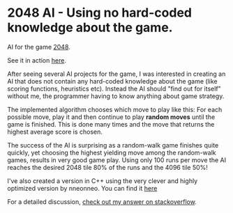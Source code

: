 # 2048 AI - Using no hard-coded knowledge about the game.

AI for the game [2048](https://github.com/gabrielecirulli/2048).

See it in action [here](https://jasoncantor.github.io/2048ai/).

After seeing several AI projects for the game, I was interested in creating an AI that does not contain any hard-coded knowledge about the game (like scoring functions, heuristics etc). Instead the AI should "find out for itself" without me, the programmer having to know anything about game strategy.

The implemented algorithm chooses which move to play like this: For each possible move, play it and then continue to play **random moves** until the game is finished. This is done many times and the move that returns the highest average score is chosen.

The success of the AI is surprising as a random-walk game finishes quite quickly, yet choosing the highest yielding move among the random-walk games, results in very good game play. Using only 100 runs per move the AI reaches the desired 2048 tile 80% of the runs and the 4096 tile 50%!

I've also created a version in C++ using the very clever and highly optimized version by nneonneo. You can find it [here](https://github.com/ronzil/2048-ai-cpp)

For a detailed discussion, [check out my answer on stackoverflow](http://stackoverflow.com/a/23853848/632039).

